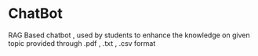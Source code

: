 # ChatBot
RAG Based chatbot , used by students to enhance the knowledge on given topic provided through .pdf , .txt , .csv format
